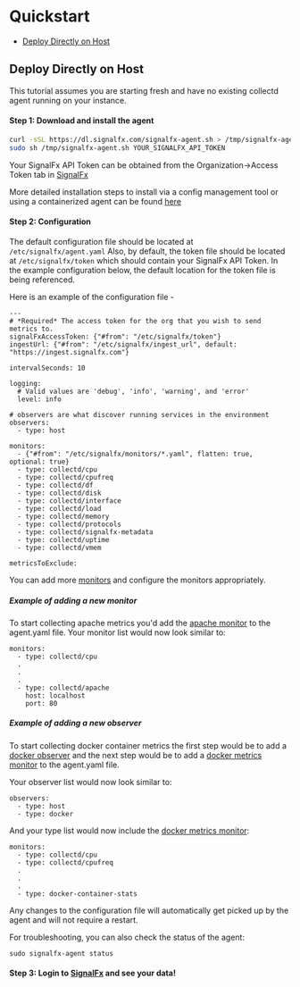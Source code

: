 # Quickstart

- [Deploy Directly on Host](#deploy-directly-on-host)


## Deploy Directly on Host

This tutorial assumes you are starting fresh and have no existing collectd agent running on your instance.

#### Step 1: Download and install the agent

```sh
curl -sSL https://dl.signalfx.com/signalfx-agent.sh > /tmp/signalfx-agent.sh
sudo sh /tmp/signalfx-agent.sh YOUR_SIGNALFX_API_TOKEN
```

Your SignalFx API Token can be obtained from the Organization->Access Token tab in [SignalFx](https://app.signalfx.com)

More detailed installation steps to install via a config management tool or using a containerized agent can be found [here](../README.md#installation)

#### Step 2: Configuration

The default configuration file should be located at `/etc/signalfx/agent.yaml`
Also, by default, the token file should be located at `/etc/signalfx/token`
which should contain your SignalFx API Token. 
In the example configuration below, the default location for the token file is being referenced.

Here is an example of the configuration file - 

```
---
# *Required* The access token for the org that you wish to send metrics to.
signalFxAccessToken: {"#from": "/etc/signalfx/token"}
ingestUrl: {"#from": "/etc/signalfx/ingest_url", default: "https://ingest.signalfx.com"}

intervalSeconds: 10

logging:
  # Valid values are 'debug', 'info', 'warning', and 'error'
  level: info

# observers are what discover running services in the environment
observers:
  - type: host

monitors:
  - {"#from": "/etc/signalfx/monitors/*.yaml", flatten: true, optional: true}
  - type: collectd/cpu
  - type: collectd/cpufreq
  - type: collectd/df
  - type: collectd/disk
  - type: collectd/interface
  - type: collectd/load
  - type: collectd/memory
  - type: collectd/protocols
  - type: collectd/signalfx-metadata
  - type: collectd/uptime
  - type: collectd/vmem
  
metricsToExclude:
```

You can add more [monitors](./monitor-config.md) and configure the monitors appropriately. 

##### Example of adding a new monitor 

To start collecting apache metrics you'd add the [apache monitor](./monitors/collectd-apache.md) to the agent.yaml file.
Your monitor list would now look similar to: 

```
monitors:
  - type: collectd/cpu
  .
  .
  .
  - type: collectd/apache
    host: localhost
    port: 80
```

##### Example of adding a new observer

To start collecting docker container metrics the first step would be to add a [docker observer](./observers/docker.md) and 
the next step would be to add a [docker metrics monitor](./monitors/docker-container-stats.md) to the agent.yaml file.

Your observer list would now look similar to:

```
observers:
  - type: host
  - type: docker
```

And your type list would now include the [docker metrics monitor](./monitors/docker-container-stats.md): 

```
monitors:
  - type: collectd/cpu
  - type: collectd/cpufreq
  .
  .
  .
  - type: docker-container-stats
```  

Any changes to the configuration file will automatically get picked up by the agent and will not require a restart.

For troubleshooting, you can also check the status of the agent: 

```
sudo signalfx-agent status
```

#### Step 3: Login to [SignalFx](https://app.signalfx.com) and see your data!


